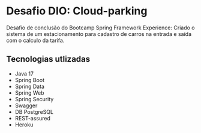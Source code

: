 # Desafio DIO: Cloud-parking

Desafio de conclusão do Bootcamp Spring Framework Experience:
Criado o sistema de um estacionamento para cadastro de carros na entrada e saída com o calculo da tarifa.

## Tecnologias utlizadas
- Java 17
- Spring Boot
- Spring Data
- Spring Web
- Spring Security
- Swagger
- DB PostgreSQL
- REST-assured 
- Heroku





